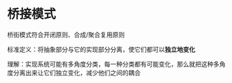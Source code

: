 # 桥接模式

桥街模式符合开闭原则、合成/聚合复用原则

标准定义：将抽象部分与它的实现部分分离，使它们都可以**独立地变化**

理解：实现系统可能有多角度分类，每一种分类都有可能变化，那么就把这种多角度分离出来让它们独立变化，减少他们之间的耦合
 